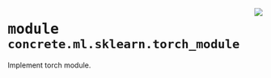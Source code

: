 <!-- markdownlint-disable -->

<a href="https://github.com/zama-ai/concrete-ml-internal/tree/main/src/concrete/ml/sklearn/torch_module.py#L0"><img align="right" style="float:right;" src="https://img.shields.io/badge/-source-cccccc?style=flat-square"></a>

# <kbd>module</kbd> `concrete.ml.sklearn.torch_module`

Implement torch module.
